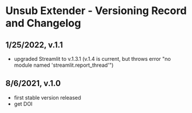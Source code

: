 # Unsub Extender - Versioning Record and Changelog

## 1/25/2022, v.1.1
- upgraded Streamlit to v.1.3.1 (v.1.4 is current, but throws error "no module named 'streamlit.report_thread'")

## 8/6/2021, v.1.0
- first stable version released
- get DOI
